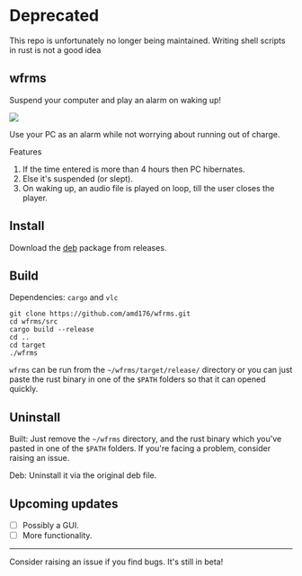 # Deprecated
This repo is unfortunately no longer being maintained. Writing shell scripts in rust is not a good idea 

## wfrms
Suspend your computer and play an alarm on waking up!

![](https://i.imgur.com/x2QlKGg.png)

Use your PC as an alarm while not worrying about running out of charge. 

Features
1. If the time entered is more than 4 hours then PC hibernates.
2. Else it's suspended (or slept).
3. On waking up, an audio file is played on loop, till the user closes the player.

## Install 

Download the [deb](https://github.com/amd176/wfrms/releases/tag/0.1.0) package from releases. 

## Build 

Dependencies: `cargo` and `vlc`

```
git clone https://github.com/amd176/wfrms.git
cd wfrms/src
cargo build --release
cd ..
cd target
./wfrms
```

`wfrms` can be run from the `~/wfrms/target/release/` directory or you can just paste the rust binary in one of the `$PATH` folders so that it can opened quickly.

## Uninstall 

Built: Just remove the `~/wfrms` directory, and the rust binary which you've pasted in one of the `$PATH` folders. If you're facing a problem, consider raising an issue. 

Deb: Uninstall it via the original deb file.

## Upcoming updates 
- [ ] Possibly a GUI.
- [ ] More functionality.

---
Consider raising an issue if you find bugs. It's still in beta!

